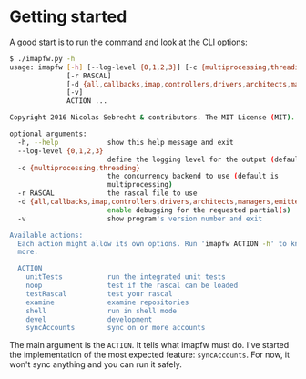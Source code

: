 # Getting started

A good start is to run the command and look at the CLI options:

``` bash
$ ./imapfw.py -h
usage: imapfw [-h] [--log-level {0,1,2,3}] [-c {multiprocessing,threading}]
              [-r RASCAL]
              [-d {all,callbacks,imap,controllers,drivers,architects,managers,emitters,workers}]
              [-v]
              ACTION ...

Copyright 2016 Nicolas Sebrecht & contributors. The MIT License (MIT).

optional arguments:
  -h, --help            show this help message and exit
  --log-level {0,1,2,3}
                        define the logging level for the output (default is 3)
  -c {multiprocessing,threading}
                        the concurrency backend to use (default is
                        multiprocessing)
  -r RASCAL             the rascal file to use
  -d {all,callbacks,imap,controllers,drivers,architects,managers,emitters,workers}, --debug {all,callbacks,imap,controllers,drivers,architects,managers,emitters,workers}
                        enable debugging for the requested partial(s)
  -v                    show program's version number and exit

Available actions:
  Each action might allow its own options. Run 'imapfw ACTION -h' to know
  more.

  ACTION
    unitTests           run the integrated unit tests
    noop                test if the rascal can be loaded
    testRascal          test your rascal
    examine             examine repositories
    shell               run in shell mode
    devel               development
    syncAccounts        sync on or more accounts
```

The main argument is the `ACTION`. It tells what imapfw must do. I've started the implementation of the most expected feature: `syncAccounts`. For now, it won't sync anything and you can run it safely.

